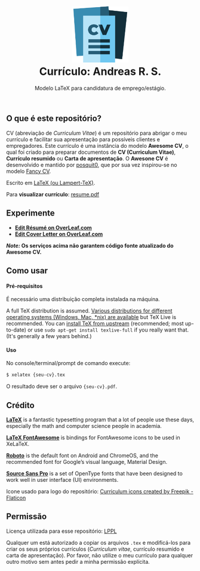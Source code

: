 <h1 align="center">
  <a href="https://gitlab.com/script0mux-info/cv" title="CV Andreas">
    <img alt="CV Andreas" src="./assets/curriculum-vitae.png" width="150px" height="150px" />
  </a>
  <br />
  Currículo: Andreas R. S.
</h1>

<p align="center">
  Modelo LaTeX para candidatura de emprego/estágio.
</p>

<div align="center">
  <!--
  <a href="https://www.paypal.me/posquit0">
    <img alt="Donate" src="https://img.shields.io/badge/Donate-PayPal-blue.svg" />
  </a>
  -->
  <!--
  <a href="https://circleci.com/gh/posquit0/Awesome-CV">
    <img alt="CircleCI" src="https://circleci.com/gh/posquit0/Awesome-CV.svg?style=shield" />
  </a>
  -->
  <!--
  <a href="https://raw.githubusercontent.com/posquit0/Awesome-CV/master/examples/resume.pdf">
    <img alt="Example Resume" src="https://img.shields.io/badge/resume-pdf-green.svg" />
  </a>
  -->
  <!--
  <a href="https://raw.githubusercontent.com/posquit0/Awesome-CV/master/examples/cv.pdf">
    <img alt="Example CV" src="https://img.shields.io/badge/cv-pdf-green.svg" />
  </a>
  -->
  <!--
  <a href="https://raw.githubusercontent.com/posquit0/Awesome-CV/master/examples/coverletter.pdf">
    <img alt="Example Coverletter" src="https://img.shields.io/badge/coverletter-pdf-green.svg" />
  </a>
  -->
</div>

<br />

## O que é este repositório?

CV (abreviação de *Curriculum Vitae*) é um repositório para abrigar o meu currículo e facilitar sua apresentação para possíveis clientes e empregadores. Este currículo é uma instância do modelo **Awesome CV**, o qual foi criado para preparar documentos de **CV (Curriculum Vitae)**, **Currículo resumido** ou **Carta de apresentação**. O **Awesone CV** é desenvolvido e mantido por [posquit0](https://github.com/posquit0/Awesome-CV), que por sua vez inspirou-se no modelo [Fancy CV](https://www.sharelatex.com/templates/cv-or-resume/fancy-cv).

Escrito em [LaTeX (ou Lampert-TeX)](https://www.latex-project.org/).

Para **visualizar currículo**: [resume.pdf](https://gitlab.com/script0mux/my-cv-off-the-shelf/-/blob/2ba0768c2e1afdd0e483d9039d45dcbf1b3536e0/src/resume.pdf)

## Experimente

* [**Edit Résumé on OverLeaf.com**](https://www.overleaf.com/latex/templates/awesome-cv/tvmzpvdjfqxp)
* [**Edit Cover Letter on OverLeaf.com**](https://www.overleaf.com/latex/templates/awesome-cv-cover-letter/pfzzjspkthbk)

**_Note:_ Os serviços acima não garantem código fonte atualizado do Awesome CV.**

## Como usar

#### Pré-requisitos

É necessário uma distribuição completa instalada na máquina.

A full TeX distribution is assumed.  [Various distributions for different operating systems (Windows, Mac, \*nix) are available](http://tex.stackexchange.com/q/55437) but TeX Live is recommended.
You can [install TeX from upstream](http://tex.stackexchange.com/q/1092) (recommended; most up-to-date) or use `sudo apt-get install texlive-full` if you really want that.  (It's generally a few years behind.)

#### Uso

No console/terminal/prompt de comando execute:

```bash
$ xelatex {seu-cv}.tex
```

O resultado deve ser o arquivo ``{seu-cv}.pdf``.

## Crédito

[**LaTeX**](http://www.latex-project.org) is a fantastic typesetting program that a lot of people use these days, especially the math and computer science people in academia.

[**LaTeX FontAwesome**](https://github.com/furl/latex-fontawesome) is bindings for FontAwesome icons to be used in XeLaTeX.

[**Roboto**](https://github.com/google/roboto) is the default font on Android and ChromeOS, and the recommended font for Google’s visual language, Material Design.

[**Source Sans Pro**](https://github.com/adobe-fonts/source-sans-pro) is a set of OpenType fonts that have been designed to work well in user interface (UI) environments.

Icone usado para logo do repositório: [Curriculum icons created by Freepik - Flaticon](https://www.flaticon.com/free-icons/curriculum)

## Permissão

Licença utilizada para esse repositório: [LPPL](https://gitlab.com/script0mux-info/cv/-/blob/29a04524ad637c436d9acb997313ead831a40f15/LICENSE.txt)

Qualquer um está autorizado a copiar os arquivos `.tex` e modificá-los para criar os seus próprios currículos (*Curriculum vitae*, currículo resumido e carta de apresentação). Por favor, não utilize o meu currículo para qualquer outro motivo sem antes pedir a minha permissão explícita.
